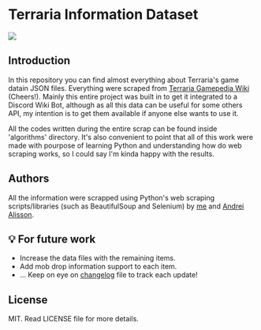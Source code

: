 # Terraria Information Dataset
<img src=https://img.shields.io/badge/Status-In%20Progress-yellow>

## Introduction

In this repository you can find almost everything about Terraria's game datain JSON files. Everything were scraped from [Terraria Gamepedia
Wiki](https://terraria.gamepedia.com/) (Cheers!). Mainly this entire project was built in to get it integrated to a
Discord Wiki Bot, although as all this data can be useful for some others API, my intention is to get them available if anyone
else wants to use it.

All the codes written during the entire scrap can be found inside 'algorithms' directory. It's also
convenient to point that all of this work were made with pourpose of learning Python and understanding how do web scraping 
works, so I could say I'm kinda happy with the results.

## Authors

All the information were scrapped using Python's web scraping scripts/libraries (such as BeautifulSoup
and Selenium) by [me](https://github.com/natan-dot-com) and [Andrei Alisson](https://github.com/AndreiAlisson).

## 💡 For future work
- Increase the data files with the remaining items.
- Add mob drop information support to each item.
- ...
Keep on eye on [changelog](changelog.md) file to track each update!

## License

MIT. Read LICENSE file for more details.
